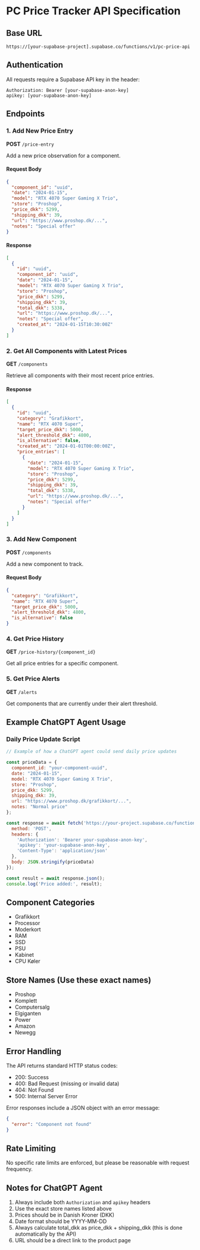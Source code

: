 # PC Price Tracker API Specification

## Base URL
```
https://[your-supabase-project].supabase.co/functions/v1/pc-price-api
```

## Authentication
All requests require a Supabase API key in the header:
```
Authorization: Bearer [your-supabase-anon-key]
apikey: [your-supabase-anon-key]
```

## Endpoints

### 1. Add New Price Entry
**POST** `/price-entry`

Add a new price observation for a component.

#### Request Body
```json
{
  "component_id": "uuid",
  "date": "2024-01-15",
  "model": "RTX 4070 Super Gaming X Trio",
  "store": "Proshop",
  "price_dkk": 5299,
  "shipping_dkk": 39,
  "url": "https://www.proshop.dk/...",
  "notes": "Special offer"
}
```

#### Response
```json
[
  {
    "id": "uuid",
    "component_id": "uuid",
    "date": "2024-01-15",
    "model": "RTX 4070 Super Gaming X Trio",
    "store": "Proshop",
    "price_dkk": 5299,
    "shipping_dkk": 39,
    "total_dkk": 5338,
    "url": "https://www.proshop.dk/...",
    "notes": "Special offer",
    "created_at": "2024-01-15T10:30:00Z"
  }
]
```

### 2. Get All Components with Latest Prices
**GET** `/components`

Retrieve all components with their most recent price entries.

#### Response
```json
[
  {
    "id": "uuid",
    "category": "Grafikkort",
    "name": "RTX 4070 Super",
    "target_price_dkk": 5000,
    "alert_threshold_dkk": 4800,
    "is_alternative": false,
    "created_at": "2024-01-01T00:00:00Z",
    "price_entries": [
      {
        "date": "2024-01-15",
        "model": "RTX 4070 Super Gaming X Trio",
        "store": "Proshop",
        "price_dkk": 5299,
        "shipping_dkk": 39,
        "total_dkk": 5338,
        "url": "https://www.proshop.dk/...",
        "notes": "Special offer"
      }
    ]
  }
]
```

### 3. Add New Component
**POST** `/components`

Add a new component to track.

#### Request Body
```json
{
  "category": "Grafikkort",
  "name": "RTX 4070 Super",
  "target_price_dkk": 5000,
  "alert_threshold_dkk": 4800,
  "is_alternative": false
}
```

### 4. Get Price History
**GET** `/price-history/{component_id}`

Get all price entries for a specific component.

### 5. Get Price Alerts
**GET** `/alerts`

Get components that are currently under their alert threshold.

## Example ChatGPT Agent Usage

### Daily Price Update Script
```javascript
// Example of how a ChatGPT agent could send daily price updates

const priceData = {
  component_id: "your-component-uuid",
  date: "2024-01-15",
  model: "RTX 4070 Super Gaming X Trio",
  store: "Proshop", 
  price_dkk: 5299,
  shipping_dkk: 39,
  url: "https://www.proshop.dk/grafikkort/...",
  notes: "Normal price"
};

const response = await fetch('https://your-project.supabase.co/functions/v1/pc-price-api/price-entry', {
  method: 'POST',
  headers: {
    'Authorization': 'Bearer your-supabase-anon-key',
    'apikey': 'your-supabase-anon-key',
    'Content-Type': 'application/json'
  },
  body: JSON.stringify(priceData)
});

const result = await response.json();
console.log('Price added:', result);
```

## Component Categories
- Grafikkort
- Processor  
- Moderkort
- RAM
- SSD
- PSU
- Kabinet
- CPU Køler

## Store Names (Use these exact names)
- Proshop
- Komplett
- Computersalg
- Elgiganten
- Power
- Amazon
- Newegg

## Error Handling
The API returns standard HTTP status codes:
- 200: Success
- 400: Bad Request (missing or invalid data)
- 404: Not Found
- 500: Internal Server Error

Error responses include a JSON object with an error message:
```json
{
  "error": "Component not found"
}
```

## Rate Limiting
No specific rate limits are enforced, but please be reasonable with request frequency.

## Notes for ChatGPT Agent
1. Always include both `Authorization` and `apikey` headers
2. Use the exact store names listed above
3. Prices should be in Danish Kroner (DKK)
4. Date format should be YYYY-MM-DD
5. Always calculate total_dkk as price_dkk + shipping_dkk (this is done automatically by the API)
6. URL should be a direct link to the product page
